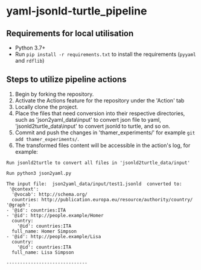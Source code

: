 # yaml-jsonld-turtle_pipeline

## Requirements for local utilisation

- Python 3.7+
- Run `pip install -r requirements.txt` to install the requirements (`pyyaml` and `rdflib`)

## Steps to utilize pipeline actions

1. Begin by forking the repository.
2. Activate the Actions feature for the repository under the 'Action' tab
3. Locally clone the project.
4. Place the files that need conversion into their respective directories, such as 'json2yaml_data\input' to convert json file to yaml, 'jsonld2turtle_data\input' to convert jsonld to turtle, and so on.
5. Commit and push the changes in 'thamer_experiments/' for example `git add thamer_experiments/`.
6. The transformed files content will be accessible in the action's log, for example:
```
Run jsonld2turtle to convert all files in 'jsonld2turtle_data/input'

Run python3 json2yaml.py

The input file:  json2yaml_data/input/test1.jsonld  converted to:
 '@context':
  '@vocab': http://schema.org/
  countries: http://publication.europa.eu/resource/authority/country/
'@graph':
- '@id': countries:ITA
- '@id': http://people.example/Homer
  country:
    '@id': countries:ITA
  full_name: Homer Simpson
- '@id': http://people.example/Lisa
  country:
    '@id': countries:ITA
  full_name: Lisa Simpson
 
------------------------------
```

